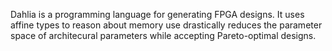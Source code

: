 Dahlia is a programming language for generating FPGA designs. It uses affine
types to reason about memory use drastically reduces the parameter space of
architecural parameters while accepting Pareto-optimal designs.

